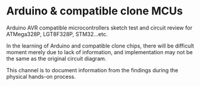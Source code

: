 # Arduino & compatible clone MCUs
Arduino AVR compatible microcontrollers sketch test and circuit review for ATMega328P, LGT8F328P, STM32...etc.

In the learning of Arduino and compatible clone chips, there will be difficult moment merely due to lack of information, and implementation may not be the same as the original circuit diagram.

This channel is to document information from the findings during the physical hands-on process.


